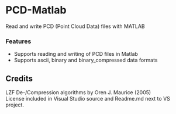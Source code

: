 # PCD-Matlab
Read and write PCD (Point Cloud Data) files with MATLAB

### Features
- Supports reading and writing of PCD files in Matlab
- Supports ascii, binary and binary_compressed data formats

## Credits
LZF De-/Compression algorithms by Oren J. Maurice (2005) <br>
License included in Visual Studio source and Readme.md next to VS project.
